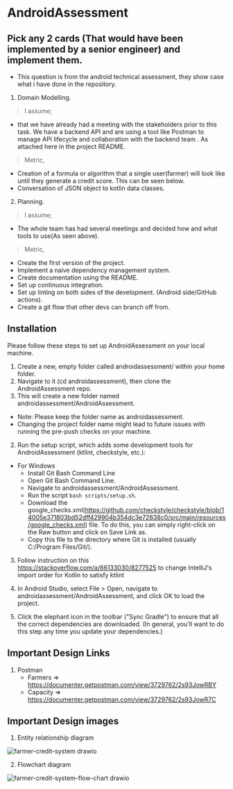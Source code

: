 ﻿# AndroidAssessment

## Pick any 2 cards (That would have been implemented by a senior engineer) and implement them.
- This question is from the android technical assessment, they show case what i have done in the 
  repository.
1. Domain Modelling.
  > I assume;
  - that we have already had a meeting with the stakeholders prior to this task.
  We have a backend API and are using a tool like Postman to manage API lifecycle and collaboration with the backend team . As attached here in the project README.
  > Metric,
   - Creation of a formula or algorithm that a single user(farmer) will look like until they generate a credit score. This can be seen below.
   - Conversation of JSON object to kotlin data classes.
2. Planning.
  > I assume;
  - The whole team has had several meetings and decided how and what tools to use(As seen above).
  > Metric,
  - Create the first version of the project.
  - Implement a naive dependency management system.
  - Create documentation using the README.
  - Set up continuous integration.
  - Set up linting on both sides of the development. (Android side/GitHub actions).
  - Create a git flow that other devs can branch off from.

## Installation
Please follow these steps to set up AndroidAssessment on your local machine.
1. Create a new, empty folder called androidassessment/ within your home folder. 
2. Navigate to it (cd androidassessment), then clone the AndroidAssessment repo. 
3. This will create a new folder named androidassessment/AndroidAssessment.

- Note: Please keep the folder name as androidassessment.
- Changing the project folder name might lead to future issues with running the pre-push checks on your machine.

2. Run the setup script, which adds some development tools for AndroidAssessment (ktlint, checkstyle, etc.):
-  For Windows
    - Install Git Bash Command Line
    - Open Git Bash Command Line.
    - Navigate to androidassessment/AndroidAssessment.
    - Run the script ``` bash scripts/setup.sh ```.
    - Download the google_checks.xml(https://github.com/checkstyle/checkstyle/blob/14005e371803bd52dff429904b354dc3e72638c0/src/main/resources/google_checks.xml) file. To do this, you can simply right-click on the Raw button and click on Save Link as.
    - Copy this file to the directory where Git is installed (usually C:/Program Files/Git/).

3. Follow instruction on this https://stackoverflow.com/a/66133030/8277525 to change IntelliJ's import order for Kotlin to satisfy ktlint

4. In Android Studio, select File > Open, navigate to androidassessment/AndroidAssessment, and click OK to load the project.

5. Click the elephant icon in the toolbar ("Sync Gradle") to ensure that all the correct dependencies are downloaded. (In general, you'll want to do this step any time you update your dependencies.)

## Important Design Links
1. Postman
   - Farmers => https://documenter.getpostman.com/view/3729762/2s93JowRBY 
   - Capacity => https://documenter.getpostman.com/view/3729762/2s93JowR7C
   
## Important Design images
1. Entity relationship diagram

![farmer-credit-system drawio](https://user-images.githubusercontent.com/28810111/223129269-7239d139-64f0-4862-bd1e-7d5a6516848f.svg)

2. Flowchart diagram

![farmer-credit-system-flow-chart drawio](https://user-images.githubusercontent.com/28810111/223134848-7d6d078f-ae67-4a03-9fb9-254d8240b0c9.svg)





